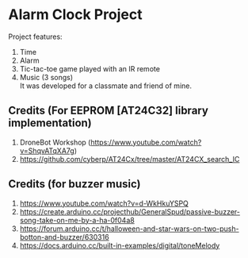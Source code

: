 # Alarm Clock Project
Project features:  
1. Time
2. Alarm 
3. Tic-tac-toe game played with an IR remote  
4. Music (3 songs)    
It was developed for a classmate and friend of mine.  

## Credits (For EEPROM [AT24C32] library implementation)  
1. DroneBot Workshop (https://www.youtube.com/watch?v=ShqvATqXA7g)  
2. https://github.com/cyberp/AT24Cx/tree/master/AT24CX_search_IC  

## Credits (for buzzer music)
1. https://www.youtube.com/watch?v=d-WkHkuYSPQ  
2. https://create.arduino.cc/projecthub/GeneralSpud/passive-buzzer-song-take-on-me-by-a-ha-0f04a8  
3. https://forum.arduino.cc/t/halloween-and-star-wars-on-two-push-botton-and-buzzer/630316  
4. https://docs.arduino.cc/built-in-examples/digital/toneMelody  



